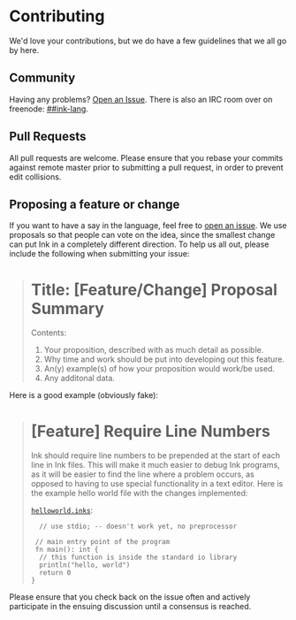 Contributing
============

We'd love your contributions, but we do have a few guidelines
that we all go by here.

Community
---------

Having any problems? [Open an Issue](https://github.com/ink-lang/ink/issues). There is also an IRC room over on freenode: [##ink-lang](http://webchat.freenode.net/?channels=%23%23ink-lang).

Pull Requests
-------------

All pull requests are welcome. Please ensure that you rebase your commits
against remote master prior to submitting a pull request, in order to
prevent edit collisions.

Proposing a feature or change
-----------------------------

If you want to have a say in the language, feel free to
[open an issue](https://github.com/ink-lang/ink/issues). We use proposals
so that people can vote on the idea, since the smallest change can put Ink
in a completely different direction. To help us all out, please include
the following when submitting your issue:

> Title: [Feature/Change] Proposal Summary
> =====================================
>
> Contents:
>
> 1. Your proposition, described with as much detail as possible.
> 2. Why time and work should be put into developing out this feature.
> 3. An(y) example(s) of how your proposition would work/be used.
> 4. Any additonal data.

Here is a good example (obviously fake):

> [Feature] Require Line Numbers
> ==============================
>
> Ink should require line numbers to be prepended at the start of each
> line in Ink files. This will make it much easier to debug Ink programs,
> as it will be easier to find the line where a problem occurs, as opposed
> to having to use special functionality in a text editor. Here is the
> example hello world file with the changes implemented:
>
> [`helloworld.inks`](/examples/helloworld.inks):
> ```ink
> 	// use stdio; -- doesn't work yet, no preprocessor
>
>  // main entry point of the program
>  fn main(): int {
> 	// this function is inside the standard io library
> 	println("hello, world")
> 	return 0
> }
> ```

Please ensure that you check back on the issue often and actively participate
in the ensuing discussion until a consensus is reached.
